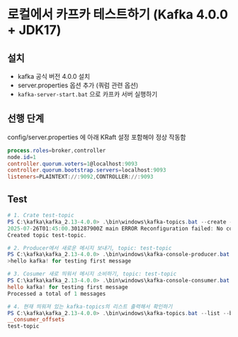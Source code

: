 # 로컬에서 카프카 테스트하기 (Kafka 4.0.0 + JDK17)

## 설치
- kafka 공식 버전 4.0.0 설치
- server.properties 옵션 추가 (쿼럼 관련 옵션)
- `kafka-server-start.bat` 으로 카프카 서버 실행하기


## 선행 단계
config/server.properties 에 아래 KRaft 설정 포함해야 정상 작동함

```powershell
process.roles=broker,controller
node.id=1
controller.quorum.voters=1@localhost:9093
controller.quorum.bootstrap.servers=localhost:9093
listeners=PLAINTEXT://:9092,CONTROLLER://:9093
```


## Test
```powershell
# 1. Crate test-topic
PS C:\kafka\kafka_2.13-4.0.0> .\bin\windows\kafka-topics.bat --create --topic test-topic --bootstrap-server localhost:9092 --partitions 1 --replication-factor 1
2025-07-26T01:45:00.301287900Z main ERROR Reconfiguration failed: No configuration found for '66d3c617' at 'null' in 'null'
Created topic test-topic.

# 2. Producer에서 새로운 메시지 보내기, topic: test-topic
PS C:\kafka\kafka_2.13-4.0.0> .\bin\windows\kafka-console-producer.bat --topic test-topic --bootstrap-server localhost:9092
>hello kafka! for testing first message

# 3. Cosumer 새로 띄워서 메시지 소비하기, topic: test-topic
PS C:\kafka\kafka_2.13-4.0.0> .\bin\windows\kafka-console-consumer.bat --topic test-topic --from-beginning --bootstrap-server localhost:9092
hello kafka! for testing first message
Processed a total of 1 messages

# 4. 현재 띄워져 있는 kafka-topics의 리스트 출력해서 확인하기
PS C:\kafka\kafka_2.13-4.0.0> .\bin\windows\kafka-topics.bat --list --bootstrap-server localhost:9092
__consumer_offsets
test-topic
```
